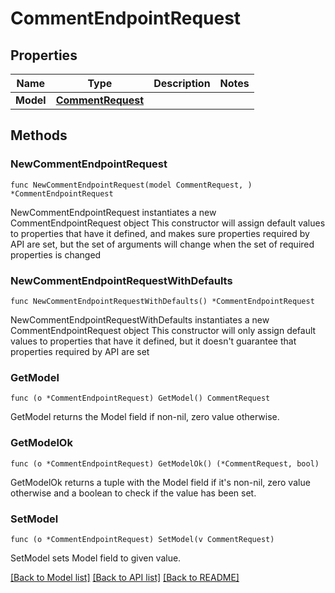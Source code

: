 # CommentEndpointRequest

## Properties

Name | Type | Description | Notes
------------ | ------------- | ------------- | -------------
**Model** | [**CommentRequest**](CommentRequest.md) |  | 

## Methods

### NewCommentEndpointRequest

`func NewCommentEndpointRequest(model CommentRequest, ) *CommentEndpointRequest`

NewCommentEndpointRequest instantiates a new CommentEndpointRequest object
This constructor will assign default values to properties that have it defined,
and makes sure properties required by API are set, but the set of arguments
will change when the set of required properties is changed

### NewCommentEndpointRequestWithDefaults

`func NewCommentEndpointRequestWithDefaults() *CommentEndpointRequest`

NewCommentEndpointRequestWithDefaults instantiates a new CommentEndpointRequest object
This constructor will only assign default values to properties that have it defined,
but it doesn't guarantee that properties required by API are set

### GetModel

`func (o *CommentEndpointRequest) GetModel() CommentRequest`

GetModel returns the Model field if non-nil, zero value otherwise.

### GetModelOk

`func (o *CommentEndpointRequest) GetModelOk() (*CommentRequest, bool)`

GetModelOk returns a tuple with the Model field if it's non-nil, zero value otherwise
and a boolean to check if the value has been set.

### SetModel

`func (o *CommentEndpointRequest) SetModel(v CommentRequest)`

SetModel sets Model field to given value.



[[Back to Model list]](../README.md#documentation-for-models) [[Back to API list]](../README.md#documentation-for-api-endpoints) [[Back to README]](../README.md)


